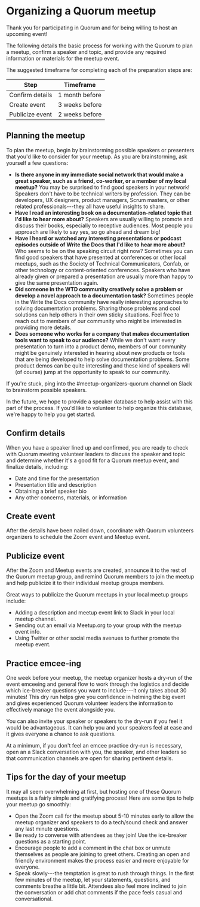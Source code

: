 # Organizing a Quorum meetup

Thank you for participating in Quorum and for being willing to host an upcoming event!

The following details the basic process for working with the Quorum to plan a meetup, confirm a speaker and topic, and provide any required information or materials for the meetup event.

The suggested timeframe for completing each of the preparation steps are:

|  Step              |  Timeframe          |
|  ---------------   |  ----------------   |
|   Confirm details  |   1 month before    |
|   Create event     |   3 weeks before    |
|   Publicize event  |   2 weeks before    |

## Planning the meetup

To plan the meetup, begin by brainstorming possible speakers or presenters that you'd like to consider for your meetup. As you are brainstorming, ask yourself a few questions:

- **Is there anyone in my immediate social network that would make a great speaker, such as a friend, co-worker, or a member of my local meetup?** You may be surprised to find good speakers in your network! Speakers don't have to be technical writers by profession. They can be developers, UX designers, product managers, Scrum masters, or other related professionals---they all have useful insights to share.
- **Have I read an interesting book on a documentation-related topic that I'd like to hear more about?** Speakers are usually willing to promote and discuss their books, especially to receptive audiences. Most people you approach are likely to say yes, so go ahead and dream big!
- **Have I heard or watched any interesting presentations or podcast episodes outside of Write the Docs that I'd like to hear more about?** Who seems to be on the speaking circuit right now? Sometimes you can find good speakers that have presented at conferences or other local meetups, such as the Society of Technical Communicators, Confab, or other technology or content-oriented conferences. Speakers who have already given or prepared a presentation are usually more than happy to give the same presentation again.
- **Did someone in the WTD community creatively solve a problem or develop a novel approach to a documentation task?** Sometimes people in the Write the Docs community have really interesting approaches to solving documentation problems. Sharing those problems and cool solutions can help others in their own sticky situations. Feel free to reach out to members of our community who might be interested in providing more details.
- **Does someone who works for a company that makes documentation tools want to speak to our audience?** While we don't want every presentation to turn into a product demo, members of our community might be genuinely interested in hearing about new products or tools that are being developed to help solve documentation problems. Some product demos can be quite interesting and these kind of speakers will (of course) jump at the opportunity to speak to our community.

If you're stuck, ping into the #meetup-organizers-quorum channel on Slack to brainstorm possible speakers. 

In the future, we hope to provide a speaker database to help assist with this part of the process. If you'd like to volunteer to help organize this database, we're happy to help you get started. 

## Confirm details

When you have a speaker lined up and confirmed, you are ready to check with Quorum meeting volunteer leaders to discuss the speaker and topic and determine whether it's a good fit for a Quorum meetup event, and finalize details, including:

*  Date and time for the presentation
*  Presentation title and description
*  Obtaining a brief speaker bio
*  Any other concerns, materials, or information

## Create event

After the details have been nailed down, coordinate with Quorum volunteers organizers to schedule the Zoom event and Meetup event.

## Publicize event

After the Zoom and Meetup events are created, announce it to the rest of the Quorum meetup group, and remind Quorum members to join the meetup and help publicize it to their individual meetup groups members.

Great ways to publicize the Quorum meetups in your local meetup groups include:

*  Adding a description and meetup event link to Slack in your local meetup channel.
*  Sending out an email via Meetup.org to your group with the meetup event info.
*  Using Twitter or other social media avenues to further promote the meetup event.

## Practice emcee-ing

One week before your meetup, the meetup organizer hosts a dry-run of the event emceeing and general flow to work through the logistics and decide which ice-breaker questions you want to include---it only takes about 30 minutes! This dry run helps give you confidence in helming the big event and gives experienced Quorum volunteer leaders the information to effectively manage the event alongside you.

You can also invite your speaker or speakers to the dry-run if you feel it would be advantageous. It can help you and your speakers feel at ease and it gives everyone a chance to ask questions.

At a minimum, if you don't feel an emcee practice dry-run is necessary, open an a Slack conversation with you, the speaker, and other leaders so that communication channels are open for sharing pertinent details.

## Tips for the day of your meetup

It may all seem overwhelming at first, but hosting one of these Quorum meetups is a fairly simple and gratifying process! Here are some tips to help your meetup go smoothly:

* Open the Zoom call for the meetup about 5-10 minutes early to allow the meetup organizer and speakers to do a tech/sound check and answer any last minute questions.
* Be ready to converse with attendees as they join! Use the ice-breaker questions as a starting point.
* Encourage people to add a comment in the chat box or unmute themselves as people are joining to greet others. Creating an open and friendly environment makes the process easier and more enjoyable for everyone.
* Speak slowly---the temptation is great to rush through things. In the first few minutes of the meetup, let your statements, questions, and comments breathe a little bit. Attendees also feel more inclined to join the conversation or add chat comments if the pace feels casual and conversational.

<!-- ## Resources

See the following resources for more information:

* [Meeting agenda](meeting-agenda-detailed.md)
* [Meetup publicity](meetup-publicity-detailed.md)
* [Meetup schedule](meetup-schedule-detailed.md)
* [Emcee script](emcee-script.md) -->
